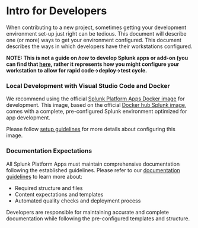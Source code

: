 # Intro for Developers
When contributing to a new project, sometimes getting your development environment set-up just right can be tedious. This document will describe one (or more) ways to get your environment configured. This document describes the ways in which developers have their workstations configured.

**NOTE: This is not a guide on _how_ to develop Splunk apps or add-on (you can find that [here](https://dev.splunk.com/enterprise/docs/developapps), rather it represents how you might configure your workstation to allow for rapid code->deploy->test cycle.**

### Local Development with Visual Studio Code and Docker
We recommend using the official [Splunk Platform Apps Docker image](https://github.com/splunk/splunk-platform-apps/blob/main/0.Initialization/Splunk-Platform-Apps-Docker) for development. This image, based on the official [Docker hub Splunk image](https://hub.docker.com/r/splunk/splunk/), comes with a complete, pre-configured Splunk environment optimized for app development. 

Please follow [setup guidelines](https://github.com/splunk/splunk-platform-apps/blob/main/0.Initialization/Splunk-Platform-Apps-Docker/DEV_GUIDELINES.md) for more details about configuring this image.

### Documentation Expectations
All Splunk Platform Apps must maintain comprehensive documentation following the established guidelines. Please refer to our [documentation guidelines](https://github.com/splunk/splunk-platform-apps/blob/main/0.Initialization/documentation/DEV_GUIDELINES.md) to learn more about:

- Required structure and files
- Content expectations and templates
- Automated quality checks and deployment process

Developers are responsible for maintaining accurate and complete documentation while following the pre-configured templates and structure.
